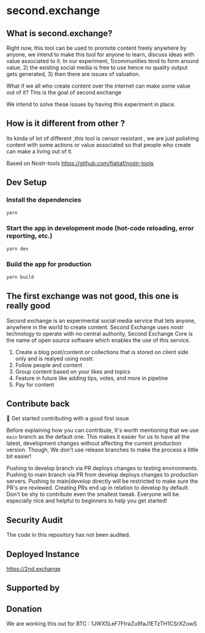 # second.exchange

## What is second.exchange?

Right now, this tool can be used to promote content freely anywhere by anyone, we intend to make this tool for anyone to learn, discuss ideas with value associated to it. In our experiment, 1)communities tend to form around value, 2) the existing social media is free to use hence no quality output gets generated, 3) then there are issues of valuation.

What if we all who create content over the internet can make some value out of it? This is the goal of second.exchange

We intend to solve these issues by having this experiment in place.

## How is it different from other ?

Its kinda of lot of different ,this tool is censor resistant , we are just polishing content with some actions or value associated so that people who create can make a living out of it.

Based on Nostr-tools https://github.com/fiatjaf/nostr-tools


## Dev Setup

### Install the dependencies

```bash
yarn
```

### Start the app in development mode (hot-code reloading, error reporting, etc.)

```bash
yarn dev
```

### Build the app for production

```bash
yarn build
```

## The first exchange was not good, this one is really good

Second exchange is an experimental social media service that lets anyone, anywhere in the world to create content. Second Exchange uses nostr technology to operate with no central authority, Second Exchange Core is the name of open source software which enables the use of this service.

1. Create a blog post/content or collections that is stored on client side only and is realyed using nostr.
2. Follow people and content
3. Group content based on your likes and topics
4. Feature in future like adding tips, votes, and more in pipeline
5. Pay for content

## Contribute back

👋 Get started contributing with a good first issue

Before explaining how you can contribute, It's worth mentioning that we use `main` branch as the default one. This makes it easier for us to have all the latest, development changes without affecting the current production version. Though, We don't use release branches to make the process a little bit easier!

Pushing to develop branch via PR deploys changes to testing environments.
Pushing to main branch via PR from develop deploys changes to production servers.
Pushing to main|develop directly will be restricted to make sure the PR's are reviewed.
Creating PRs end up in relation to develop by default.
Don't be shy to contribute even the smallest tweak. Everyone will be especially nice and helpful to beginners to help you get started!

## Security Audit

The code in this repository has not been audited.

## Deployed Instance

https://2nd.exchange

## Supported by 


## Donation 

We are working this out for BTC : 1JWX5LeF7FtraZu9faJ1ETzTH1CSrXZowS

